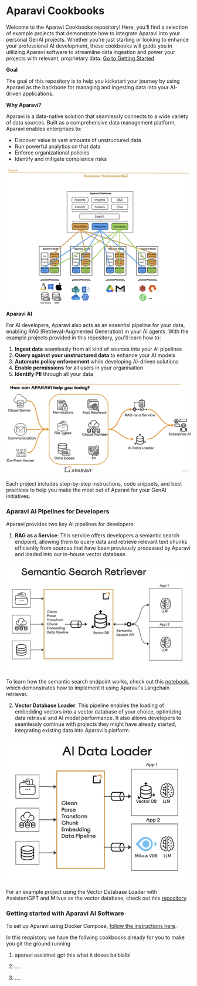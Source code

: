 # Aparavi Cookbooks

Welcome to the Aparavi Cookbooks repository! Here, you'll find a selection of example projects that demonstrate how to integrate Aparavi into your personal GenAI projects. Whether you're just starting or looking to enhance your professional AI development, these cookbooks will guide you in utilizing Aparavi software to streamline data ingestion and power your projects with relevant, proprietary data. [Go to Getting Started](#getting-started-with-aparavi-ai-software)

**Goal**

The goal of this repository is to help you kickstart your journey by using Aparavi as the backbone for managing and ingesting data into your AI-driven applications.

**Why Aparavi?**

Aparavi is a data-native solution that seamlessly connects to a wide variety of data sources. Built as a comprehensive data management platform, Aparavi enables enterprises to:
- Discover value in vast amounts of unstructured data
- Run powerful analytics on that data
- Enforce organizational policies
- Identify and mitigate compliance risks

![Aparavi Architecture](/images/AparaviArchitecture.png)

**Aparavi AI**

For AI developers, Aparavi also acts as an essential pipeline for your data, enabling RAG (Retrieval-Augmented Generation) in your AI agents. With the example projects provided in this repository, you'll learn how to:
1. **Ingest data** seamlessly from all kind of sources into your AI pipelines 
2. **Query against your unstructured data** to enhance your AI models
3. **Automate policy enforcement** while developing AI-driven solutions
4. **Enable permissions** for all users in your organisation
5. **Identify PII** through all your data

![Aparavi AI Capabilities](/images/AparaviAiCapabilities.png)


Each project includes step-by-step instructions, code snippets, and best practices to help you make the most out of Aparavi for your GenAI initiatives.

### Aparavi AI Pipelines for Developers

Aparavi provides two key AI pipelines for developers:

1. **RAG as a Service**: This service offers developers a semantic search endpoint, allowing them to query data and retrieve relevant text chunks efficiently from sources that have been previously processed by Aparavi and loaded into our in-house vector database.

![Aparavi Architecture](/images/AparaviSemanticRetriever.png)

To learn how the semantic search endpoint works, check out this [notebook](https://github.com/AparaviSoftware/langchain-retriever), which demonstrates how to implement it using Aparavi's Langchain retriever.

2. **Vector Database Loader**: This pipeline enables the loading of embedding vectors into a vector database of your choice, optimizing data retrieval and AI model performance. It also allows developers to seamlessly continue with projects they might have already started, integrating existing data into Aparavi’s platform.

![Aparavi Architecture](/images/AparaviVectorDbLoader.png)

For an example project using the Vector Database Loader with AssistantGPT and Milvus as the vector database, check out this [repository](https://github.com/AparaviSoftware/aparavi-cookbooks/tree/main/AssistantGpt).


### Getting started with Aparavi AI Software

To set up Aparavi using Docker Compose, [follow the instructions here](https://github.com/AparaviSoftware/aparavi-platform-compose/blob/main/README.md).

In this reopistory we have the follwing cookbooks already for you to make you git the ground running

1. aparavi assistnat gpt 
this what it doses balblalbl

2. ....

3. ....  



